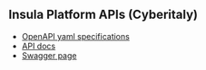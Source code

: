 ## Insula Platform APIs (Cyberitaly)

- [OpenAPI yaml specifications](insula-cyberitaly-openapi.yml)
- [API docs](insula-cyberitaly-api-docs.html)
- [Swagger page](https://editor-next.swagger.io/?url=https://cgi-italy.github.io/insula/apis/cyberitaly/insula-cyberitaly-openapi.yml)
